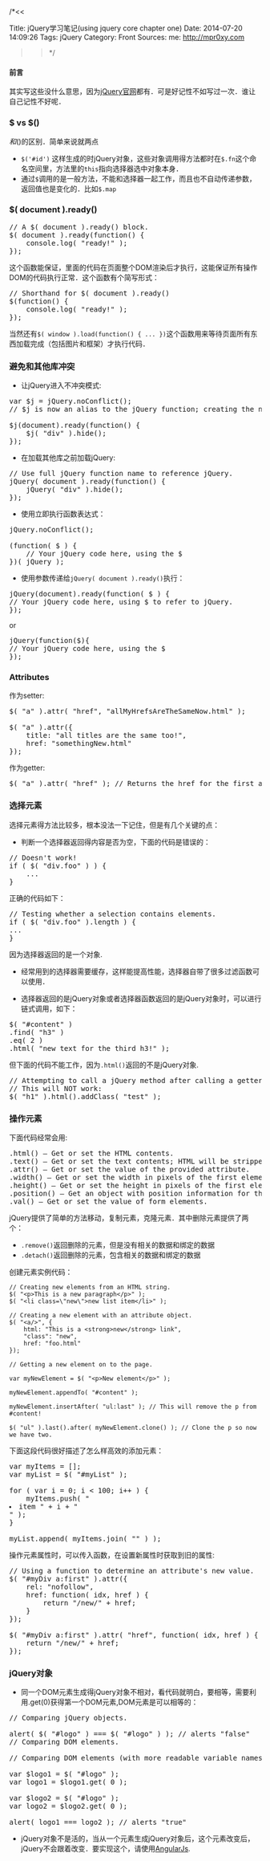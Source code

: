 /*<<

 Title: jQuery学习笔记(using jquery core chapter one)
 Date: 2014-07-20 14:09:26
 Tags: jQuery
 Category: Front
 Sources:
   me: http://mpr0xy.com
>>*/

#### 前言
其实写这些没什么意思，因为[jQuery官网](http://learn.jquery.com/using-jquery-core/)都有．可是好记性不如写过一次．谁让自己记性不好呢．
 
### $ vs $()

$和$()的区别．简单来说就两点

* `$('#id')` 这样生成的时jQuery对象，这些对象调用得方法都时在`$.fn`这个命名空间里，方法里的`this`指向选择器选中对象本身．
* 通过`$`调用的是一般方法，不能和选择器一起工作，而且也不自动传递参数，返回值也是变化的．比如`$.map`

### $( document ).ready()
<pre>
// A $( document ).ready() block.
$( document ).ready(function() {
    console.log( "ready!" );
});
</pre>
这个函数能保证，里面的代码在页面整个DOM渲染后才执行，这能保证所有操作DOM的代码执行正常．这个函数有个简写形式：
<pre>
// Shorthand for $( document ).ready()
$(function() {
    console.log( "ready!" );
});
</pre>
当然还有`$( window ).load(function() { ... })`这个函数用来等待页面所有东西加载完成（包括图片和框架）才执行代码．

### 避免和其他库冲突
* 让jQuery进入不冲突模式:

<pre>
var $j = jQuery.noConflict();
// $j is now an alias to the jQuery function; creating the new alias is optional.
 
$j(document).ready(function() {
    $j( "div" ).hide();
});
</pre>

* 在加载其他库之前加载jQuery:
    
<pre>
// Use full jQuery function name to reference jQuery.
jQuery( document ).ready(function() {
    jQuery( "div" ).hide();
});
</pre>

* 使用立即执行函数表达式：

<pre>
jQuery.noConflict();

(function( $ ) {
    // Your jQuery code here, using the $
})( jQuery );
</pre>
    
* 使用参数传递给`jQuery( document ).ready()`执行：

<pre>
jQuery(document).ready(function( $ ) {
// Your jQuery code here, using $ to refer to jQuery.
});
</pre>

or

<pre>
jQuery(function($){
// Your jQuery code here, using the $
});
</pre>

### Attributes
作为setter:

<pre>
$( "a" ).attr( "href", "allMyHrefsAreTheSameNow.html" );
 
$( "a" ).attr({
    title: "all titles are the same too!",
    href: "somethingNew.html"
});
</pre>

作为getter:

<pre>
$( "a" ).attr( "href" ); // Returns the href for the first a element in the document
</pre>

### 选择元素
选择元素得方法比较多，根本没法一下记住，但是有几个关键的点：

* 判断一个选择器返回得内容是否为空，下面的代码是错误的：
    
<pre>
// Doesn't work!
if ( $( "div.foo" ) ) {
    ...
}
</pre>
  
正确的代码如下：

<pre>
// Testing whether a selection contains elements.
if ( $( "div.foo" ).length ) {
...
}
</pre>
    
因为选择器返回的是一个对象.

* 经常用到的选择器需要缓存，这样能提高性能，选择器自带了很多过滤函数可以使用．

* 选择器返回的是jQuery对象或者选择器函数返回的是jQuery对象时，可以进行链式调用，如下：
    
<pre>
$( "#content" )
.find( "h3" )
.eq( 2 )
.html( "new text for the third h3!" );
</pre>
    
但下面的代码不能工作，因为`.html()`返回的不是jQuery对象.
    
<pre>
// Attempting to call a jQuery method after calling a getter.
// This will NOT work:
$( "h1" ).html().addClass( "test" );
</pre>
    
### 操作元素
下面代码经常会用:
<pre>
.html() – Get or set the HTML contents.
.text() – Get or set the text contents; HTML will be stripped.
.attr() – Get or set the value of the provided attribute.
.width() – Get or set the width in pixels of the first element in the selection as an integer.
.height() – Get or set the height in pixels of the first element in the selection as an integer.
.position() – Get an object with position information for the first element in the selection, relative to its first positioned ancestor. This is a getter only.
.val() – Get or set the value of form elements.
</pre>

jQuery提供了简单的方法移动，复制元素，克隆元素．其中删除元素提供了两个：

* `.remove()`返回删除的元素，但是没有相关的数据和绑定的数据
* `.detach()`返回删除的元素，包含相关的数据和绑定的数据

创建元素实例代码：

```
// Creating new elements from an HTML string.
$( "<p>This is a new paragraph</p>" );
$( "<li class=\"new\">new list item</li>" );

// Creating a new element with an attribute object.
$( "<a/>", {
    html: "This is a <strong>new</strong> link",
    "class": "new",
    href: "foo.html"
});

// Getting a new element on to the page.
 
var myNewElement = $( "<p>New element</p>" );
 
myNewElement.appendTo( "#content" );
 
myNewElement.insertAfter( "ul:last" ); // This will remove the p from #content!
 
$( "ul" ).last().after( myNewElement.clone() ); // Clone the p so now we have two.
```

下面这段代码很好描述了怎么样高效的添加元素：

<pre>
var myItems = [];
var myList = $( "#myList" );
 
for ( var i = 0; i < 100; i++ ) {
    myItems.push( "<li>item " + i + "</li>" );
}
 
myList.append( myItems.join( "" ) );
</pre>

操作元素属性时，可以传入函数，在设置新属性时获取到旧的属性:

<pre>
// Using a function to determine an attribute's new value.
$( "#myDiv a:first" ).attr({
    rel: "nofollow",
    href: function( idx, href ) {
        return "/new/" + href;
    }
});
 
$( "#myDiv a:first" ).attr( "href", function( idx, href ) {
    return "/new/" + href;
});
</pre>

### jQuery对象
* 同一个DOM元素生成得jQuery对象不相对，看代码就明白，要相等，需要利用.get(0)获得第一个DOM元素,DOM元素是可以相等的：
   
<pre>
// Comparing jQuery objects.

alert( $( "#logo" ) === $( "#logo" ) ); // alerts "false"
// Comparing DOM elements.

// Comparing DOM elements (with more readable variable names).
 
var $logo1 = $( "#logo" );
var logo1 = $logo1.get( 0 );
 
var $logo2 = $( "#logo" );
var logo2 = $logo2.get( 0 );
 
alert( logo1 === logo2 ); // alerts "true"
</pre>
 
   
* jQuery对象不是活的，当从一个元素生成jQuery对象后，这个元素改变后，jQuery不会跟着改变．要实现这个，请使用[AngularJs](http://www.angularjs.org/).


